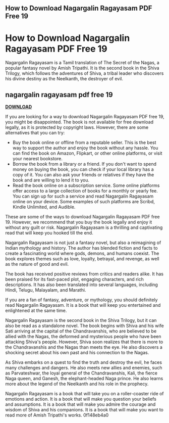 ## How to Download Nagargalin Ragayasam PDF Free 19

 


 
# How to Download Nagargalin Ragayasam PDF Free 19
 
Nagargalin Ragayasam is a Tamil translation of The Secret of the Nagas, a popular fantasy novel by Amish Tripathi. It is the second book in the Shiva Trilogy, which follows the adventures of Shiva, a tribal leader who discovers his divine destiny as the Neelkanth, the destroyer of evil.
 
## nagargalin ragayasam pdf free 19


[**DOWNLOAD**](https://poitaihanew.blogspot.com/?l=2tKFIz)

 
If you are looking for a way to download Nagargalin Ragayasam PDF free 19, you might be disappointed. The book is not available for free download legally, as it is protected by copyright laws. However, there are some alternatives that you can try:
 
- Buy the book online or offline from a reputable seller. This is the best way to support the author and enjoy the book without any hassle. You can find the book on Amazon, Flipkart, or other online platforms, or visit your nearest bookstore.
- Borrow the book from a library or a friend. If you don't want to spend money on buying the book, you can check if your local library has a copy of it. You can also ask your friends or relatives if they have the book and are willing to lend it to you.
- Read the book online on a subscription service. Some online platforms offer access to a large collection of books for a monthly or yearly fee. You can sign up for such a service and read Nagargalin Ragayasam online on your device. Some examples of such platforms are Scribd, Kindle Unlimited, and Audible.

These are some of the ways to download Nagargalin Ragayasam PDF free 19. However, we recommend that you buy the book legally and enjoy it without any guilt or risk. Nagargalin Ragayasam is a thrilling and captivating read that will keep you hooked till the end.
  
Nagargalin Ragayasam is not just a fantasy novel, but also a reimagining of Indian mythology and history. The author has blended fiction and facts to create a fascinating world where gods, demons, and humans coexist. The book explores themes such as love, loyalty, betrayal, and revenge, as well as the nature of good and evil.
 
The book has received positive reviews from critics and readers alike. It has been praised for its fast-paced plot, engaging characters, and rich descriptions. It has also been translated into several languages, including Hindi, Telugu, Malayalam, and Marathi.
 
If you are a fan of fantasy, adventure, or mythology, you should definitely read Nagargalin Ragayasam. It is a book that will keep you entertained and enlightened at the same time.
  
Nagargalin Ragayasam is the second book in the Shiva Trilogy, but it can also be read as a standalone novel. The book begins with Shiva and his wife Sati arriving at the capital of the Chandravanshis, who are believed to be allied with the Nagas, the deformed and mysterious people who have been attacking Shiva's people. However, Shiva soon realizes that there is more to the Chandravanshis and the Nagas than meets the eye. He also discovers a shocking secret about his own past and his connection to the Nagas.
 
As Shiva embarks on a quest to find the truth and destroy the evil, he faces many challenges and dangers. He also meets new allies and enemies, such as Parvateshwar, the loyal general of the Chandravanshis, Kali, the fierce Naga queen, and Ganesh, the elephant-headed Naga prince. He also learns more about the legend of the Neelkanth and his role in the prophecy.
 
Nagargalin Ragayasam is a book that will take you on a roller-coaster ride of emotions and action. It is a book that will make you question your beliefs and assumptions. It is a book that will make you admire the courage and wisdom of Shiva and his companions. It is a book that will make you want to read more of Amish Tripathi's works.
 0f148eb4a0
